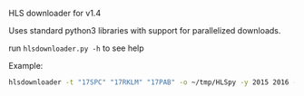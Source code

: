 HLS downloader for v1.4

Uses standard python3 libraries with support for parallelized downloads.

run `hlsdownloader.py -h` to see help

Example:

```bash
hlsdownloader -t "17SPC" "17RKLM" "17PAB" -o ~/tmp/HLSpy -y 2015 2016 -p 8
```
